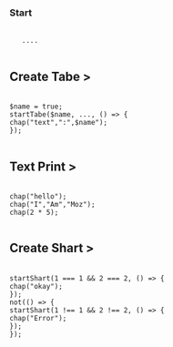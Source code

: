 ### Start
<pre>
  <code>
  <LBPScript> .... </LBPScript>
  </code>
</pre>

## Create Tabe >
<pre>
  <code>
$name = true;
startTabe($name, ..., () => {
chap("text",":",$name");
});
  </code>
</pre>
## Text Print >
<pre>
  <code>
chap("hello");
chap("I","Am","Moz");
chap(2 * 5);
  </code>
</pre>
## Create Shart >
<pre>
  <code>
startShart(1 === 1 && 2 === 2, () => {
chap("okay");
});
not(() => {
startShart(1 !== 1 && 2 !== 2, () => {
chap("Error");
});
});
  </code>
</pre>
